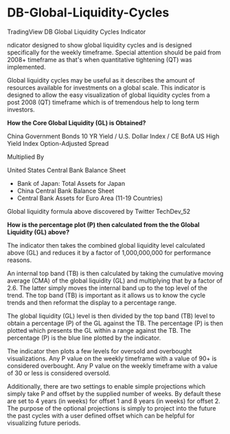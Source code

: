 # DB-Global-Liquidity-Cycles
TradingView DB Global Liquidity Cycles Indicator

ndicator designed to show global liquidity cycles and is designed specifically for the weekly timeframe. Special attention should be paid from 2008+ timeframe as that's when quantitative tightening (QT) was implemented.

Global liquidity cycles may be useful as it describes the amount of resources available for investments on a global scale. This indicator is designed to allow the easy visualization of global liquidity cycles from a post 2008 (QT) timeframe which is of tremendous help to long term investors.

**How the Core Global Liquidity (GL) is Obtained?**

China Government Bonds 10 YR Yield
/ U.S. Dollar Index
/ CE BofA US High Yield Index Option-Adjusted Spread

Multiplied By

United States Central Bank Balance Sheet
+ Bank of Japan: Total Assets for Japan
+ China Central Bank Balance Sheet
+ Central Bank Assets for Euro Area (11-19 Countries)

Global liquidity formula above discovered by Twitter TechDev_52

**How is the percentage plot (P) then calculated from the the Global Liquidity (GL) above?**

The indicator then takes the combined global liquidity level calculated above (GL) and reduces it by a factor of 1,000,000,000 for performance reasons.

An internal top band (TB) is then calculated by taking the cumulative moving average (CMA) of the global liquidity (GL) and multiplying that by a factor of 2.6. The latter simply moves the internal band up to the top level of the trend. The top band (TB) is important as it allows us to know the cycle trends and then reformat the display to a percentage range.

The global liquidity (GL) level is then divided by the top band (TB) level to obtain a percentage (P) of the GL against the TB. The percentage (P) is then plotted which presents the GL within a range against the TB. The percentage (P) is the blue line plotted by the indicator.

The indicator then plots a few levels for oversold and overbought visualizations. Any P value on the weekly timeframe with a value of 90+ is considered overbought. Any P value on the weekly timeframe with a value of 30 or less is considered oversold.

Additionally, there are two settings to enable simple projections which simply take P and offset by the supplied number of weeks. By default these are set to 4 years (in weeks) for offset 1 and 8 years (in weeks) for offset 2. The purpose of the optional projections is simply to project into the future the past cycles with a user defined offset which can be helpful for visualizing future periods.

